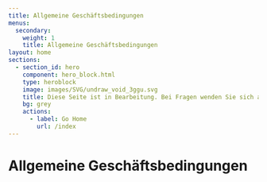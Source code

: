 ```yaml
---
title: Allgemeine Geschäftsbedingungen
menus:
  secondary:
    weight: 1
    title: Allgemeine Geschäftsbedingungen
layout: home
sections:
  - section_id: hero
    component: hero_block.html
    type: heroblock
    image: images/SVG/undraw_void_3ggu.svg
    title: Diese Seite ist in Bearbeitung. Bei Fragen wenden Sie sich an hallo@seedhouse.de
    bg: grey
    actions:
      - label: Go Home
        url: /index
---
```


# Allgemeine Geschäftsbedingungen


